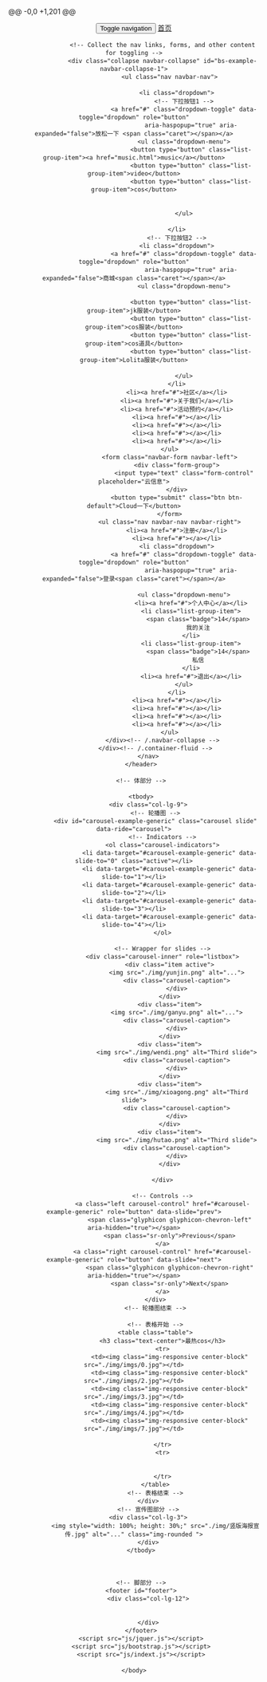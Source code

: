 @@ -0,0 +1,201 @@
<!DOCTYPE html>
<html>
	<head>
		<meta charset="utf-8" />
		<meta http-equiv="X-UA-Compatible" content="IE=edge" />
		<meta name="viewport" content="width=device-width, initial-scale=1.0" />
		<title></title>
		<link rel="stylesheet" href="./css/bootstrap.css" />
		<link rel="stylesheet" href="./css/bootstrap.css" />
		<link rel="stylesheet" href="./css/indext.css" />
		<!-- 站点图标 -->
		<link rel="shortcut icon" href="./img/logo.ico" type="image/x-icon">
	</head>
	<body>
		<!-- 头部分 -->
		<header id="header">
			<!-- 导航栏 -->
			<nav class="navbar navbar-inverse">
				<div class="container-fluid">
					<!-- Brand and toggle get grouped for better mobile display -->
					<div class="navbar-header">
						<button type="button" class="navbar-toggle collapsed" data-toggle="collapse"
							data-target="#bs-example-navbar-collapse-1" aria-expanded="false">
							<span class="sr-only">Toggle navigation</span>
							<span class="icon-bar"></span>
							<span class="icon-bar"></span>
							<span class="icon-bar"></span>
						</button>
						<a class="navbar-brand" href="#">首页</a>
					</div>

					<!-- Collect the nav links, forms, and other content for toggling -->
					<div class="collapse navbar-collapse" id="bs-example-navbar-collapse-1">
						<ul class="nav navbar-nav">

							<li class="dropdown">
								<!-- 下拉按钮1 -->
								<a href="#" class="dropdown-toggle" data-toggle="dropdown" role="button"
									aria-haspopup="true" aria-expanded="false">放松一下 <span class="caret"></span></a>
								<ul class="dropdown-menu">
									<button type="button" class="list-group-item"><a href="music.html">music</a></button>
									<button type="button" class="list-group-item">video</button>
									<button type="button" class="list-group-item">cos</button>


								</ul>

							</li>
							<!-- 下拉按钮2 -->
							<li class="dropdown">
								<a href="#" class="dropdown-toggle" data-toggle="dropdown" role="button"
									aria-haspopup="true" aria-expanded="false">商城<span class="caret"></span></a>
								<ul class="dropdown-menu">

									<button type="button" class="list-group-item">jk服装</button>
									<button type="button" class="list-group-item">cos服装</button>
									<button type="button" class="list-group-item">cos道具</button>
									<button type="button" class="list-group-item">Lolita服装</button>

								</ul>
							</li>
							<li><a href="#">社区</a></li>
							<li><a href="#">关于我们</a></li>
							<li><a href="#">活动预约</a></li>
							<li><a href="#"></a></li>
							<li><a href="#"></a></li>
							<li><a href="#"></a></li>
							<li><a href="#"></a></li>
						</ul>
						<form class="navbar-form navbar-left">
							<div class="form-group">
								<input type="text" class="form-control" placeholder="云信息">
							</div>
							<button type="submit" class="btn btn-default">Cloud一下</button>
						</form>
						<ul class="nav navbar-nav navbar-right">
							<li><a href="#">注册</a></li>
							<li><a href="#"></a></li>
							<li class="dropdown">
								<a href="#" class="dropdown-toggle" data-toggle="dropdown" role="button"
									aria-haspopup="true" aria-expanded="false">登录<span class="caret"></span></a>

								<ul class="dropdown-menu">
									<li><a href="#">个人中心</a></li>
									<li class="list-group-item">
										<span class="badge">14</span>
										我的关注
									</li>
									<li class="list-group-item">
										<span class="badge">14</span>
										私信
									</li>
									<li><a href="#">退出</a></li>
								</ul>
							</li>
							<li><a href="#"></a></li>
							<li><a href="#"></a></li>
							<li><a href="#"></a></li>
							<li><a href="#"></a></li>
						</ul>
					</div><!-- /.navbar-collapse -->
				</div><!-- /.container-fluid -->
			</nav>
		</header>

		<!-- 体部分 -->

		<tbody>
			<div class="col-lg-9">
				<!-- 轮播图 -->
				<div id="carousel-example-generic" class="carousel slide" data-ride="carousel">
					<!-- Indicators -->
					<ol class="carousel-indicators">
						<li data-target="#carousel-example-generic" data-slide-to="0" class="active"></li>
						<li data-target="#carousel-example-generic" data-slide-to="1"></li>
						<li data-target="#carousel-example-generic" data-slide-to="2"></li>
						<li data-target="#carousel-example-generic" data-slide-to="3"></li>
						<li data-target="#carousel-example-generic" data-slide-to="4"></li>
					</ol>

					<!-- Wrapper for slides -->
					<div class="carousel-inner" role="listbox">
						<div class="item active">
							<img src="./img/yunjin.png" alt="...">
							<div class="carousel-caption">
							</div>
						</div>
						<div class="item">
							<img src="./img/ganyu.png" alt="...">
							<div class="carousel-caption">
							</div>
						</div>
						<div class="item">
							<img src="./img/wendi.png" alt="Third slide">
							<div class="carousel-caption">
							</div>
						</div>
						<div class="item">
							<img src="./img/xioagong.png" alt="Third slide">
							<div class="carousel-caption">
							</div>
						</div>
						<div class="item">
							<img src="./img/hutao.png" alt="Third slide">
							<div class="carousel-caption">
							</div>
						</div>

					</div>

					<!-- Controls -->
					<a class="left carousel-control" href="#carousel-example-generic" role="button" data-slide="prev">
						<span class="glyphicon glyphicon-chevron-left" aria-hidden="true"></span>
						<span class="sr-only">Previous</span>
					</a>
					<a class="right carousel-control" href="#carousel-example-generic" role="button" data-slide="next">
						<span class="glyphicon glyphicon-chevron-right" aria-hidden="true"></span>
						<span class="sr-only">Next</span>
					</a>
				</div>
				<!-- 轮播图结束 -->

				<!-- 表格开始 -->
				<table class="table">
					<h3 class="text-center">最热cos</h3>
					<tr>
						<td><img class="img-responsive center-block" src="./img/imgs/0.jpg"></td>
						<td><img class="img-responsive center-block" src="./img/imgs/2.jpg"></td>
						<td><img class="img-responsive center-block" src="./img/imgs/3.jpg"></td>
						<td><img class="img-responsive center-block" src="./img/imgs/4.jpg"></td>
						<td><img class="img-responsive center-block" src="./img/imgs/7.jpg"></td>

					</tr>
					<tr>


					</tr>
				</table>
				<!-- 表格结束 -->
			</div>
			<!-- 宣传图部分 -->
			<div class="col-lg-3">
				<img style="width: 100%; height: 30%;" src="./img/竖版海报宣传.jpg" alt="..." class="img-rounded ">
			</div>
		</tbody>



		<!-- 脚部分 -->
		<footer id="footer">
			<div class="col-lg-12">


			</div>
		</footer>
		<script src="js/jquer.js"></script>
		<script src="js/bootstrap.js"></script>
		<script src="js/indext.js"></script>

	</body>
</html>
